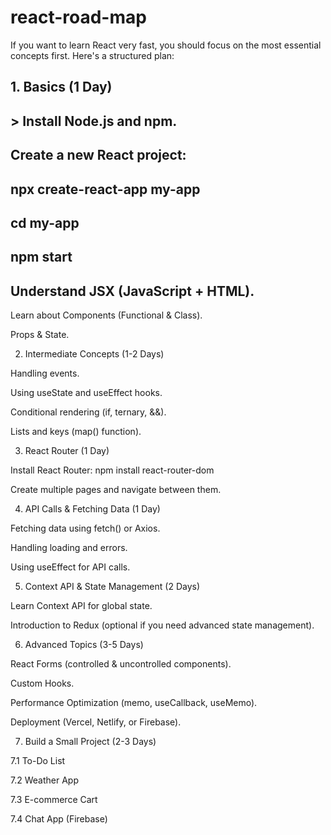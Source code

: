 # react-road-map
If you want to learn React very fast, you should focus on the most essential concepts first. Here's a structured plan:

## 1. Basics (1 Day)

## > Install Node.js and npm.

## Create a new React project:

## npx create-react-app my-app

## cd my-app

## npm start

## Understand JSX (JavaScript + HTML).

Learn about Components (Functional & Class).

Props & State.

2. Intermediate Concepts (1-2 Days)

Handling events.

Using useState and useEffect hooks.

Conditional rendering (if, ternary, &&).

Lists and keys (map() function).


3. React Router (1 Day)

Install React Router:
npm install react-router-dom

Create multiple pages and navigate between them.

4. API Calls & Fetching Data (1 Day)

Fetching data using fetch() or Axios.

Handling loading and errors.

Using useEffect for API calls.

5. Context API & State Management (2 Days)

Learn Context API for global state.

Introduction to Redux (optional if you need advanced state management).

6. Advanced Topics (3-5 Days)

React Forms (controlled & uncontrolled components).

Custom Hooks.

Performance Optimization (memo, useCallback, useMemo).

Deployment (Vercel, Netlify, or Firebase).

7. Build a Small Project (2-3 Days)

7.1 To-Do List

7.2 Weather App

7.3 E-commerce Cart

7.4 Chat App (Firebase)
